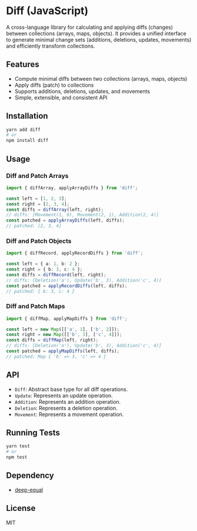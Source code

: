 # Diff (JavaScript)

A cross-language library for calculating and applying diffs (changes) between collections (arrays, maps, objects). It provides a unified interface to generate minimal change sets (additions, deletions, updates, movements) and efficiently transform collections.

## Features
- Compute minimal diffs between two collections (arrays, maps, objects)
- Apply diffs (patch) to collections
- Supports additions, deletions, updates, and movements
- Simple, extensible, and consistent API

## Installation

```bash
yarn add diff
# or
npm install diff
```

## Usage

### Diff and Patch Arrays
```ts
import { diffArray, applyArrayDiffs } from 'diff';

const left = [1, 2, 3];
const right = [2, 3, 4];
const diffs = diffArray(left, right);
// diffs: [Movement(1, 0), Movement(2, 1), Addition(2, 4)]
const patched = applyArrayDiffs(left, diffs);
// patched: [2, 3, 4]
```

### Diff and Patch Objects
```ts
import { diffRecord, applyRecordDiffs } from 'diff';

const left = { a: 1, b: 2 };
const right = { b: 3, c: 4 };
const diffs = diffRecord(left, right);
// diffs: [Deletion('a'), Update('b', 3), Addition('c', 4)]
const patched = applyRecordDiffs(left, diffs);
// patched: { b: 3, c: 4 }
```

### Diff and Patch Maps
```ts
import { diffMap, applyMapDiffs } from 'diff';

const left = new Map([['a', 1], ['b', 2]]);
const right = new Map([['b', 3], ['c', 4]]);
const diffs = diffMap(left, right);
// diffs: [Deletion('a'), Update('b', 3), Addition('c', 4)]
const patched = applyMapDiffs(left, diffs);
// patched: Map { 'b' => 3, 'c' => 4 }
```

## API

- `Diff`: Abstract base type for all diff operations.
- `Update`: Represents an update operation.
- `Addition`: Represents an addition operation.
- `Deletion`: Represents a deletion operation.
- `Movement`: Represents a movement operation.

## Running Tests

```sh
yarn test
# or
npm test
```

## Dependency
- [deep-equal](https://www.npmjs.com/package/deep-equal)

## License
MIT
